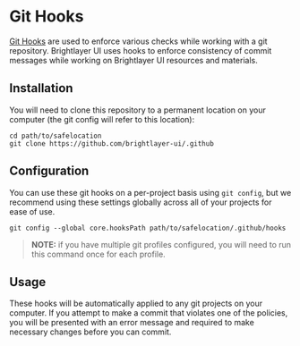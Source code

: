 # Git Hooks
[Git Hooks](https://git-scm.com/book/en/v2/Customizing-Git-Git-Hooks) are used to enforce various checks while working with a git repository. Brightlayer UI uses hooks to enforce consistency of commit messages while working on Brightlayer UI resources and materials.

## Installation
You will need to clone this repository to a permanent location on your computer (the git config will refer to this location):
```
cd path/to/safelocation
git clone https://github.com/brightlayer-ui/.github
```

## Configuration
You can use these git hooks on a per-project basis using `git config`, but we recommend using these settings globally across all of your projects for ease of use.
```
git config --global core.hooksPath path/to/safelocation/.github/hooks
```
> **NOTE:** if you have multiple git profiles configured, you will need to run this command once for each profile. 

## Usage
These hooks will be automatically applied to any git projects on your computer. If you attempt to make a commit that violates one of the policies, you will be presented with an error message and required to make necessary changes before you can commit.
